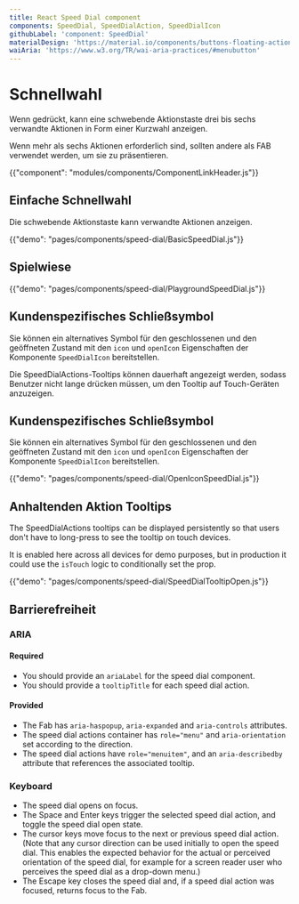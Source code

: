 ```yaml
---
title: React Speed Dial component
components: SpeedDial, SpeedDialAction, SpeedDialIcon
githubLabel: 'component: SpeedDial'
materialDesign: 'https://material.io/components/buttons-floating-action-button#types-of-transitions'
waiAria: 'https://www.w3.org/TR/wai-aria-practices/#menubutton'
---
```


# Schnellwahl

<p class="description">Wenn gedrückt, kann eine schwebende Aktionstaste drei bis sechs verwandte Aktionen in Form einer Kurzwahl anzeigen.</p>

Wenn mehr als sechs Aktionen erforderlich sind, sollten andere als FAB verwendet werden, um sie zu präsentieren.

{{"component": "modules/components/ComponentLinkHeader.js"}}

## Einfache Schnellwahl

Die schwebende Aktionstaste kann verwandte Aktionen anzeigen.

{{"demo": "pages/components/speed-dial/BasicSpeedDial.js"}}

## Spielwiese

{{"demo": "pages/components/speed-dial/PlaygroundSpeedDial.js"}}

## Kundenspezifisches Schließsymbol

Sie können ein alternatives Symbol für den geschlossenen und den geöffneten Zustand mit den `icon` und `openIcon` Eigenschaften der Komponente `SpeedDialIcon` bereitstellen.

Die SpeedDialActions-Tooltips können dauerhaft angezeigt werden, sodass Benutzer nicht lange drücken müssen, um den Tooltip auf Touch-Geräten anzuzeigen.

## Kundenspezifisches Schließsymbol

Sie können ein alternatives Symbol für den geschlossenen und den geöffneten Zustand mit den `icon` und `openIcon` Eigenschaften der Komponente `SpeedDialIcon` bereitstellen.

{{"demo": "pages/components/speed-dial/OpenIconSpeedDial.js"}}

## Anhaltenden Aktion Tooltips

The SpeedDialActions tooltips can be displayed persistently so that users don't have to long-press to see the tooltip on touch devices.

It is enabled here across all devices for demo purposes, but in production it could use the `isTouch` logic to conditionally set the prop.

{{"demo": "pages/components/speed-dial/SpeedDialTooltipOpen.js"}}

## Barrierefreiheit

### ARIA

#### Required

- You should provide an `ariaLabel` for the speed dial component.
- You should provide a `tooltipTitle` for each speed dial action.

#### Provided

- The Fab has `aria-haspopup`, `aria-expanded` and `aria-controls` attributes.
- The speed dial actions container has `role="menu"` and `aria-orientation` set according to the direction.
- The speed dial actions have `role="menuitem"`, and an `aria-describedby` attribute that references the associated tooltip.

### Keyboard

- The speed dial opens on focus.
- The Space and Enter keys trigger the selected speed dial action, and toggle the speed dial open state.
- The cursor keys move focus to the next or previous speed dial action. (Note that any cursor direction can be used initially to open the speed dial. This enables the expected behavior for the actual or perceived orientation of the speed dial, for example for a screen reader user who perceives the speed dial as a drop-down menu.)
- The Escape key closes the speed dial and, if a speed dial action was focused, returns focus to the Fab.
